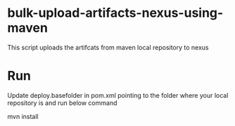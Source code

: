 # bulk-upload-artifacts-nexus-using-maven
This script uploads the artifcats from maven local repository to nexus

# Run
Update deploy.basefolder in pom.xml pointing to the folder where your local repository is and run below command

mvn install
